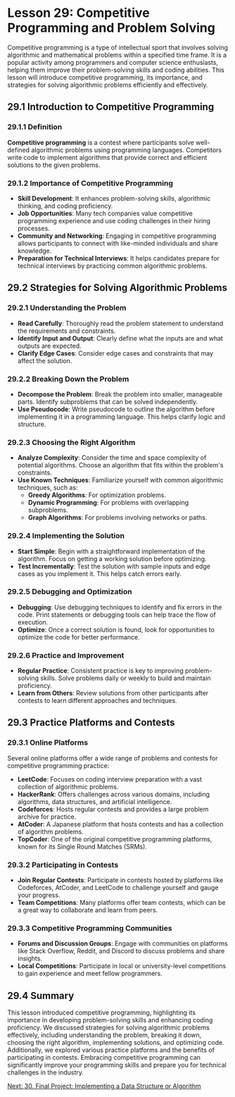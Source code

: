 # Lesson 29: Competitive Programming and Problem Solving

Competitive programming is a type of intellectual sport that involves solving algorithmic and mathematical problems within a specified time frame. It is a popular activity among programmers and computer science enthusiasts, helping them improve their problem-solving skills and coding abilities. This lesson will introduce competitive programming, its importance, and strategies for solving algorithmic problems efficiently and effectively.

## 29.1 Introduction to Competitive Programming

### 29.1.1 Definition
**Competitive programming** is a contest where participants solve well-defined algorithmic problems using programming languages. Competitors write code to implement algorithms that provide correct and efficient solutions to the given problems.

### 29.1.2 Importance of Competitive Programming
- **Skill Development**: It enhances problem-solving skills, algorithmic thinking, and coding proficiency.
- **Job Opportunities**: Many tech companies value competitive programming experience and use coding challenges in their hiring processes.
- **Community and Networking**: Engaging in competitive programming allows participants to connect with like-minded individuals and share knowledge.
- **Preparation for Technical Interviews**: It helps candidates prepare for technical interviews by practicing common algorithmic problems.

## 29.2 Strategies for Solving Algorithmic Problems

### 29.2.1 Understanding the Problem
- **Read Carefully**: Thoroughly read the problem statement to understand the requirements and constraints.
- **Identify Input and Output**: Clearly define what the inputs are and what outputs are expected.
- **Clarify Edge Cases**: Consider edge cases and constraints that may affect the solution.

### 29.2.2 Breaking Down the Problem
- **Decompose the Problem**: Break the problem into smaller, manageable parts. Identify subproblems that can be solved independently.
- **Use Pseudocode**: Write pseudocode to outline the algorithm before implementing it in a programming language. This helps clarify logic and structure.

### 29.2.3 Choosing the Right Algorithm
- **Analyze Complexity**: Consider the time and space complexity of potential algorithms. Choose an algorithm that fits within the problem's constraints.
- **Use Known Techniques**: Familiarize yourself with common algorithmic techniques, such as:
  - **Greedy Algorithms**: For optimization problems.
  - **Dynamic Programming**: For problems with overlapping subproblems.
  - **Graph Algorithms**: For problems involving networks or paths.

### 29.2.4 Implementing the Solution
- **Start Simple**: Begin with a straightforward implementation of the algorithm. Focus on getting a working solution before optimizing.
- **Test Incrementally**: Test the solution with sample inputs and edge cases as you implement it. This helps catch errors early.

### 29.2.5 Debugging and Optimization
- **Debugging**: Use debugging techniques to identify and fix errors in the code. Print statements or debugging tools can help trace the flow of execution.
- **Optimize**: Once a correct solution is found, look for opportunities to optimize the code for better performance.

### 29.2.6 Practice and Improvement
- **Regular Practice**: Consistent practice is key to improving problem-solving skills. Solve problems daily or weekly to build and maintain proficiency.
- **Learn from Others**: Review solutions from other participants after contests to learn different approaches and techniques.

## 29.3 Practice Platforms and Contests

### 29.3.1 Online Platforms
Several online platforms offer a wide range of problems and contests for competitive programming practice:

- **LeetCode**: Focuses on coding interview preparation with a vast collection of algorithmic problems.
- **HackerRank**: Offers challenges across various domains, including algorithms, data structures, and artificial intelligence.
- **Codeforces**: Hosts regular contests and provides a large problem archive for practice.
- **AtCoder**: A Japanese platform that hosts contests and has a collection of algorithm problems.
- **TopCoder**: One of the original competitive programming platforms, known for its Single Round Matches (SRMs).

### 29.3.2 Participating in Contests
- **Join Regular Contests**: Participate in contests hosted by platforms like Codeforces, AtCoder, and LeetCode to challenge yourself and gauge your progress.
- **Team Competitions**: Many platforms offer team contests, which can be a great way to collaborate and learn from peers.

### 29.3.3 Competitive Programming Communities
- **Forums and Discussion Groups**: Engage with communities on platforms like Stack Overflow, Reddit, and Discord to discuss problems and share insights.
- **Local Competitions**: Participate in local or university-level competitions to gain experience and meet fellow programmers.

## 29.4 Summary

This lesson introduced competitive programming, highlighting its importance in developing problem-solving skills and enhancing coding proficiency. We discussed strategies for solving algorithmic problems effectively, including understanding the problem, breaking it down, choosing the right algorithm, implementing solutions, and optimizing code. Additionally, we explored various practice platforms and the benefits of participating in contests. Embracing competitive programming can significantly improve your programming skills and prepare you for technical challenges in the industry.

[Next: 30. Final Project: Implementing a Data Structure or Algorithm](./30-final-project:-implementing-a-data-structure-or-algorithm.md)